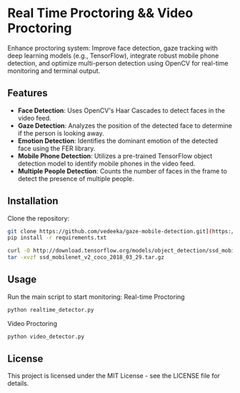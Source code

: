 # Real Time Proctoring && Video Proctoring

Enhance proctoring system: Improve face detection, gaze tracking with deep learning models (e.g., TensorFlow), integrate robust mobile phone detection, and optimize multi-person detection using OpenCV for real-time monitoring and terminal output.

## Features

- **Face Detection**: Uses OpenCV's Haar Cascades to detect faces in the video feed.
- **Gaze Detection**: Analyzes the position of the detected face to determine if the person is looking away.
- **Emotion Detection**: Identifies the dominant emotion of the detected face using the FER library.
- **Mobile Phone Detection**: Utilizes a pre-trained TensorFlow object detection model to identify mobile phones in the video feed.
- **Multiple People Detection**: Counts the number of faces in the frame to detect the presence of multiple people.

## Installation

Clone the repository:
```bash
git clone https://github.com/vedeeka/gaze-mobile-detection.git](https://github.com/vedeeka/Proctoring.git)
pip install -r requirements.txt

curl -O http://download.tensorflow.org/models/object_detection/ssd_mobilenet_v2_coco_2018_03_29.tar.gz
tar -xvzf ssd_mobilenet_v2_coco_2018_03_29.tar.gz

```
## Usage
Run the main script to start monitoring:
Real-time Proctoring

```bash
python realtime_detector.py
```
Video Proctoring

```bash
python video_detector.py
```

## License
This project is licensed under the MIT License - see the LICENSE file for details.
